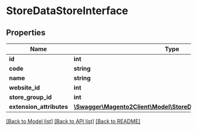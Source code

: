 # StoreDataStoreInterface

## Properties
Name | Type | Description | Notes
------------ | ------------- | ------------- | -------------
**id** | **int** |  | 
**code** | **string** |  | 
**name** | **string** | Store name | 
**website_id** | **int** |  | 
**store_group_id** | **int** |  | 
**extension_attributes** | [**\Swagger\Magento2Client\Model\StoreDataStoreExtensionInterface**](StoreDataStoreExtensionInterface.md) |  | [optional] 

[[Back to Model list]](../README.md#documentation-for-models) [[Back to API list]](../README.md#documentation-for-api-endpoints) [[Back to README]](../README.md)


